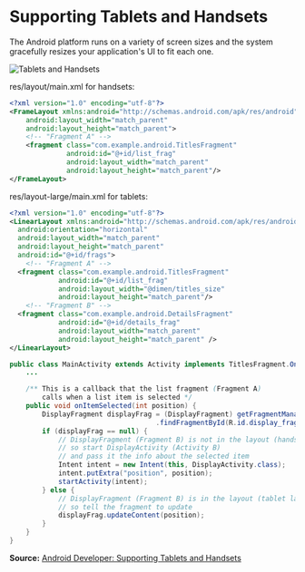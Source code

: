 # Supporting Tablets and Handsets
The Android platform runs on a variety of screen sizes and the system gracefully resizes your application's UI to fit each one. 

![Tablets and Handsets](http://developer.android.com/images/fundamentals/fragments.png)

res/layout/main.xml for handsets:
```xml
<?xml version="1.0" encoding="utf-8"?>
<FrameLayout xmlns:android="http://schemas.android.com/apk/res/android"
    android:layout_width="match_parent"
    android:layout_height="match_parent">
    <!-- "Fragment A" -->
    <fragment class="com.example.android.TitlesFragment"
              android:id="@+id/list_frag"
              android:layout_width="match_parent"
              android:layout_height="match_parent"/>
</FrameLayout>
```

res/layout-large/main.xml for tablets:
```xml
<?xml version="1.0" encoding="utf-8"?>
<LinearLayout xmlns:android="http://schemas.android.com/apk/res/android"
  android:orientation="horizontal"
  android:layout_width="match_parent"
  android:layout_height="match_parent"
  android:id="@+id/frags">
    <!-- "Fragment A" -->
  <fragment class="com.example.android.TitlesFragment"
            android:id="@+id/list_frag"
            android:layout_width="@dimen/titles_size"
            android:layout_height="match_parent"/>
    <!-- "Fragment B" -->
  <fragment class="com.example.android.DetailsFragment"
            android:id="@+id/details_frag"
            android:layout_width="match_parent"
            android:layout_height="match_parent" />
</LinearLayout>
```

```java
public class MainActivity extends Activity implements TitlesFragment.OnItemSelectedListener {
    ...

    /** This is a callback that the list fragment (Fragment A)
        calls when a list item is selected */
    public void onItemSelected(int position) {
        DisplayFragment displayFrag = (DisplayFragment) getFragmentManager()
                                    .findFragmentById(R.id.display_frag);
        if (displayFrag == null) {
            // DisplayFragment (Fragment B) is not in the layout (handset layout),
            // so start DisplayActivity (Activity B)
            // and pass it the info about the selected item
            Intent intent = new Intent(this, DisplayActivity.class);
            intent.putExtra("position", position);
            startActivity(intent);
        } else {
            // DisplayFragment (Fragment B) is in the layout (tablet layout),
            // so tell the fragment to update
            displayFrag.updateContent(position);
        }
    }
}
```

**Source:** [Android Developer: Supporting Tablets and Handsets](http://developer.android.com/guide/practices/tablets-and-handsets.html)
